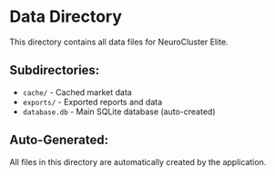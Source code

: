 # Data Directory

This directory contains all data files for NeuroCluster Elite.

## Subdirectories:
- `cache/` - Cached market data
- `exports/` - Exported reports and data
- `database.db` - Main SQLite database (auto-created)

## Auto-Generated:
All files in this directory are automatically created by the application.
